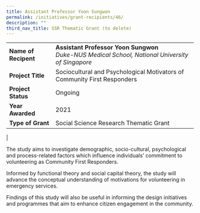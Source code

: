```yaml
---
title: Assistant Professor Yoon Sungwon
permalink: /initiatives/grant-recipients/46/
description: ""
third_nav_title: SSR Thematic Grant (to delete)
---
```



|  |  |
|---|---|
| **Name of Recipent** | **Assistant Professor Yoon Sungwon**<br>_Duke-NUS Medical School, National University of Singapore_ |
| **Project Title** | Sociocultural and Psychological Motivators of Community First Responders |
| **Project Status** | Ongoing |
| **Year Awarded** | 2021 |
| **Type of Grant** | Social Science Research Thematic Grant |
|

The study aims to investigate demographic, socio-cultural, psychological and process-related factors which influence individuals’ commitment to volunteering as Community First Responders.  

Informed by functional theory and social capital theory, the study will advance the conceptual understanding of motivations for volunteering in emergency services.  

Findings of this study will also be useful in informing the design initiatives and programmes that aim to enhance citizen engagement in the community.
